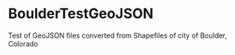 BoulderTestGeoJSON
==================

Test of GeoJSON files converted from Shapefiles of city of Boulder, Colorado
